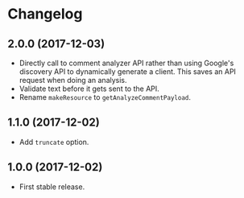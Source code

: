 # Changelog

## 2.0.0 (2017-12-03)

- Directly call to comment analyzer API rather than using Google's
discovery API to dynamically generate a client. This saves an API
request when doing an analysis.
- Validate text before it gets sent to the API.
- Rename `makeResource` to `getAnalyzeCommentPayload`.

## 1.1.0 (2017-12-02)

- Add `truncate` option.

## 1.0.0 (2017-12-02)

- First stable release.
